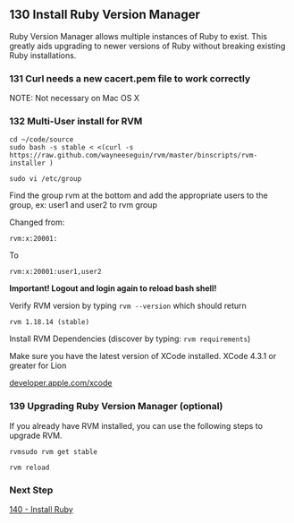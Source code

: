## 130 Install Ruby Version Manager

Ruby Version Manager allows multiple instances of Ruby to exist.  This greatly aids upgrading to newer versions of Ruby without breaking existing Ruby installations.

### 131 Curl needs a new cacert.pem file to work correctly

NOTE: Not necessary on Mac OS X

### 132 Multi-User install for RVM

```
cd ~/code/source
sudo bash -s stable < <(curl -s https://raw.github.com/wayneeseguin/rvm/master/binscripts/rvm-installer )

sudo vi /etc/group
```

Find the group rvm at the bottom and add the appropriate users to the group, ex: user1 and user2 to rvm group

Changed from:

```
rvm:x:20001:
```

To

```
rvm:x:20001:user1,user2
```

**Important! Logout and login again to reload bash shell!**

Verify RVM version by typing `rvm --version` which should return

```
rvm 1.18.14 (stable)
```

Install RVM Dependencies (discover by typing: `rvm requirements`)

Make sure you have the latest version of XCode installed. XCode 4.3.1 or greater for Lion

[developer.apple.com/xcode](https://developer.apple.com/xcode)


### 139 Upgrading Ruby Version Manager (optional)

If you already have RVM installed, you can use the following steps to upgrade RVM.

```
rvmsudo rvm get stable

rvm reload
```

### Next Step

[140 - Install Ruby](https://github.com/remomueller/documentation/tree/master/macosx/140-install-ruby.md)

